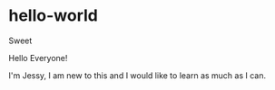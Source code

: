 # hello-world
Sweet

Hello Everyone!

I'm Jessy, I am new to this and I would like to learn as much as I can.
